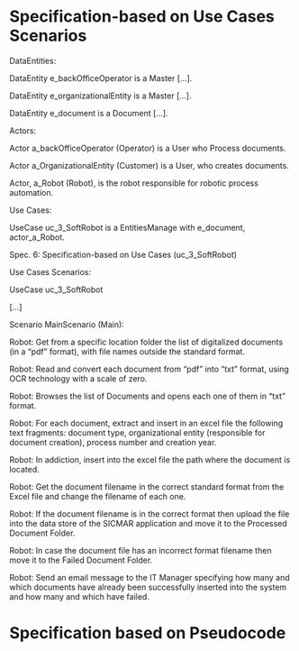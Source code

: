 # Specification-based on Use Cases Scenarios

DataEntities: 

DataEntity e_backOfficeOperator is a Master […].  

DataEntity e_organizationalEntity is a Master […].  

DataEntity e_document is a Document […].  

 

Actors: 

Actor a_backOfficeOperator (Operator) is a User who Process documents. 

Actor a_OrganizationalEntity (Customer) is a User, who creates documents. 

Actor, a_Robot (Robot), is the robot responsible for robotic process automation. 

 

Use Cases: 

UseCase uc_3_SoftRobot is a EntitiesManage with e_document, actor_a_Robot. 

Spec. 6: Specification-based on Use Cases (uc_3_SoftRobot) 

 

Use Cases Scenarios: 

 

UseCase uc_3_SoftRobot 

[…] 

Scenario MainScenario (Main): 

Robot: Get from a specific location folder the list of digitalized documents (in a “pdf” format), with file names outside the standard format. 

Robot: Read and convert each document from “pdf” into “txt” format, using OCR technology with a scale of zero. 

Robot: Browses the list of Documents and opens each one of them in “txt” format. 

Robot: For each document, extract and insert in an excel file the following text fragments: document type, organizational entity (responsible for document creation), process number and creation year.  

Robot: In addiction, insert into the excel file the path where the document is located. 

Robot: Get the document filename in the correct standard format from the Excel file and change the filename of each one. 

Robot: If the document filename is in the correct format then upload the file into the data store of the SICMAR application and move it to the Processed Document Folder.  

Robot: In case the document file has an incorrect format filename then move it to the Failed Document Folder. 

Robot: Send an email message to the IT Manager specifying how many and which documents have already been successfully inserted into the system and how many and which have failed. 


# Specification based on Pseudocode
